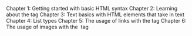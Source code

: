 Chapter 1: Getting started with basic HTML syntax
Chapter 2: Learning about the <head> tag
Chapter 3: Text basics with HTML elements that take in text
Chapter 4: List types
Chapter 5: The usage of links with the <a> tag
Chapter 6: The usage of images with the <img> tag
